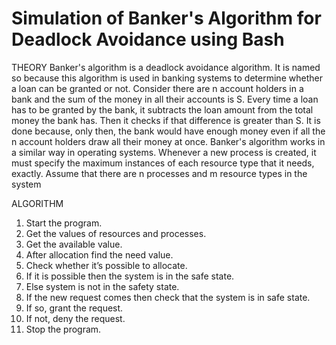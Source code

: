 # Simulation of Banker's Algorithm for Deadlock Avoidance using Bash

THEORY
Banker's algorithm is a deadlock avoidance algorithm. It is named so because this algorithm
is used in banking systems to determine whether a loan can be granted or not.
Consider there are n account holders in a bank and the sum of the money in all their
accounts is S. Every time a loan has to be granted by the bank, it subtracts the loan
amount from the total money the bank has. Then it checks if that difference is greater than S.
It is done because, only then, the bank would have enough money even if all the n account
holders draw all their money at once.
Banker's algorithm works in a similar way in operating systems. Whenever a new process is
created, it must specify the maximum instances of each resource type that it needs, exactly.
Assume that there are n processes and m resource types in the system

ALGORITHM
1. Start the program.
2. Get the values of resources and processes.
3. Get the available value.
4. After allocation find the need value.
5. Check whether it’s possible to allocate.
6. If it is possible then the system is in the safe state.
7. Else system is not in the safety state.
8. If the new request comes then check that the system is in safe state.
9. If so, grant the request.
10. If not, deny the request.
11. Stop the program.
